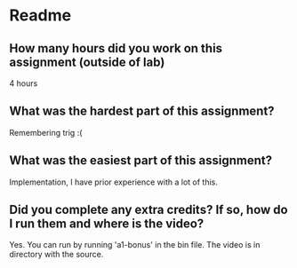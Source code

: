 # Readme

## How many hours did you work on this assignment (outside of lab)
4 hours

## What was the hardest part of this assignment?
Remembering trig :(

## What was the easiest part of this assignment?
Implementation, I have prior experience with a lot of this.

## Did you complete any extra credits?  If so, how do I run them and where is the video?
Yes.
You can run by running 'a1-bonus' in the bin file. The video is in directory with the source.
